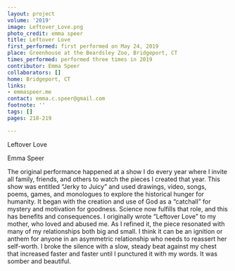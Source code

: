 ```yaml
---
layout: project
volume: '2019'
image: Leftover_Love.png
photo_credit: emma speer
title: Leftover Love
first_performed: first performed on May 24, 2019
place: Greenhouse at the Beardsley Zoo, Bridgeport, CT
times_performed: performed three times in 2019
contributor: Emma Speer
collaborators: []
home: Bridgeport, CT
links:
- emmaspeer.me
contact: emma.c.speer@gmail.com
footnote: ''
tags: []
pages: 218-219

---
```


Leftover Love

Emma Speer

The original performance happened at a show I do every year where I invite all family, friends, and others to watch the pieces I created that year. This show was entitled “Jerky to Juicy” and used drawings, video, songs, poems, games, and monologues to explore the historical hunger for humanity. It began with the creation and use of God as a “catchall” for mystery and motivation for goodness. Science now fulfills that role, and this has benefits and consequences. I originally wrote “Leftover Love” to my mother, who loved and abused me. As I refined it, the piece resonated with many of my relationships both big and small. I think it can be an ignition or anthem for anyone in an asymmetric relationship who needs to reassert her self-worth. I broke the silence with a slow, steady beat against my chest that increased faster and faster until I punctured it with my words. It was somber and beautiful.
